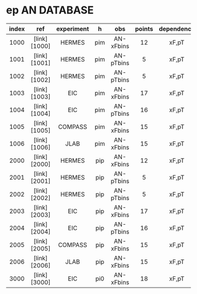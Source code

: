 # ep AN DATABASE

| index | ref          | experiment | h     | obs              | points | dependence |
| :--:  | :--:         | :--:       | :--:  | :--:             | :--:   | :--:       |
| 1000  | [link][1000] | HERMES     |  pim  | AN-xFbins        | 12     | xF,pT      |
| 1001  | [link][1001] | HERMES     |  pim  | AN-pTbins        | 5      | xF,pT      |
| 1002  | [link][1002] | HERMES     |  pim  | AN-pTbins        | 5      | xF,pT      |
| 1003  | [link][1003] | EIC        |  pim  | AN-xFbins        | 17     | xF,pT      |
| 1004  | [link][1004] | EIC        |  pim  | AN-pTbins        | 16     | xF,pT      |
| 1005  | [link][1005] | COMPASS    |  pim  | AN-xFbins        | 15     | xF,pT      |
| 1006  | [link][1006] | JLAB       |  pim  | AN-xFbins        | 15     | xF,pT      |
| 2000  | [link][2000] | HERMES     |  pip  | AN-xFbins        | 12     | xF,pT      |
| 2001  | [link][2001] | HERMES     |  pip  | AN-pTbins        | 5      | xF,pT      |
| 2002  | [link][2002] | HERMES     |  pip  | AN-pTbins        | 5      | xF,pT      |
| 2003  | [link][2003] | EIC        |  pip  | AN-xFbins        | 17     | xF,pT      |
| 2004  | [link][2004] | EIC        |  pip  | AN-pTbins        | 16     | xF,pT      |
| 2005  | [link][2005] | COMPASS    |  pip  | AN-xFbins        | 15     | xF,pT      |
| 2006  | [link][2006] | JLAB       |  pip  | AN-xFbins        | 15     | xF,pT      |
| 3000  | [link][3000] | EIC        |  pi0  | AN-xFbins        | 18     | xF,pT      |






